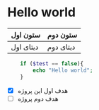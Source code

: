 # Hello world

| ستون اول | ستون دوم |
| -------------| ------------ |
| دیتای اول | دیتای دوم |

```php 
    if ($test == false){
        echo "Hello world";
    }
```

- [x] هدف اول این پروژه
- [ ] هدف دوم پروژه